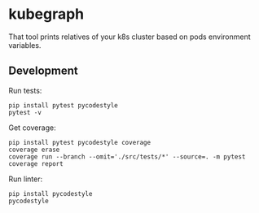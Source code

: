 # kubegraph
That tool prints relatives of your k8s cluster based on pods environment variables.

## Development
Run tests:
```
pip install pytest pycodestyle
pytest -v
```
Get coverage:
```
pip install pytest pycodestyle coverage
coverage erase
coverage run --branch --omit='./src/tests/*' --source=. -m pytest
coverage report
```
Run linter:
```
pip install pycodestyle
pycodestyle
```
